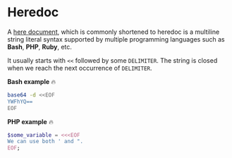 # Heredoc

<div class="row row-cols-md-2"><div>

A [here document](https://en.wikipedia.org/wiki/Here_document), which is commonly shortened to heredoc is a multiline string literal syntax supported by multiple programming languages such as **Bash**, **PHP**, **Ruby**, etc.

It usually starts with `<<` followed by some `DELIMITER`. The string is closed when we reach the next occurrence of `DELIMITER`.
</div><div>

**Bash example** 🔥

```bash
base64 -d <<EOF
YWFhYQ==
EOF
```

**PHP example** 🔥

```php
$some_variable = <<<EOF
We can use both ' and ".
EOF;
```
</div></div>
